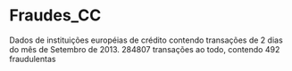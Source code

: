 # Fraudes_CC
  Dados de instituições européias de crédito contendo transações de 2 dias do mês de Setembro de 2013. 284807 transações ao todo, contendo 492 fraudulentas
